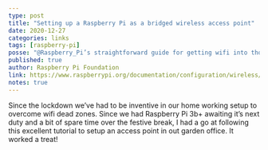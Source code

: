 ```yaml
---
type: post
title: "Setting up a Raspberry Pi as a bridged wireless access point"
date: 2020-12-27
categories: links
tags: [raspberry-pi]
posse: "@Raspberry_Pi’s straightforward guide for getting wifi into those hard to reach places using a Pi as an access point."
published: true
author: Raspberry Pi Foundation
link: https://www.raspberrypi.org/documentation/configuration/wireless/access-point-bridged.md
notes: true
---
```


Since the lockdown we’ve had to be inventive in our home working setup to overcome wifi dead zones. Since we had Raspberry Pi 3b+ awaiting it’s next duty and a bit of spare time over the festive break, I had a go at following this excellent tutorial to setup an access point in out garden office. It worked a treat!
